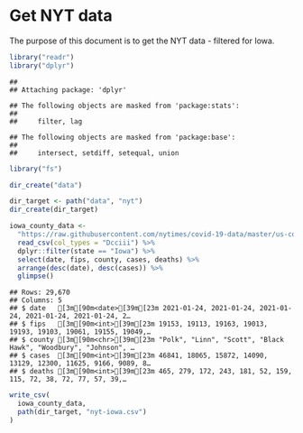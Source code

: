 Get NYT data
================

The purpose of this document is to get the NYT data - filtered for Iowa.

``` r
library("readr")
library("dplyr")
```

    ## 
    ## Attaching package: 'dplyr'

    ## The following objects are masked from 'package:stats':
    ## 
    ##     filter, lag

    ## The following objects are masked from 'package:base':
    ## 
    ##     intersect, setdiff, setequal, union

``` r
library("fs")
```

``` r
dir_create("data")

dir_target <- path("data", "nyt")
dir_create(dir_target)
```

``` r
iowa_county_data <- 
  "https://raw.githubusercontent.com/nytimes/covid-19-data/master/us-counties.csv" %>%
  read_csv(col_types = "Dcciii") %>%
  dplyr::filter(state == "Iowa") %>%
  select(date, fips, county, cases, deaths) %>%
  arrange(desc(date), desc(cases)) %>%
  glimpse()
```

    ## Rows: 29,670
    ## Columns: 5
    ## $ date   [3m[90m<date>[39m[23m 2021-01-24, 2021-01-24, 2021-01-24, 2021-01-24, 2021-01-24, 2…
    ## $ fips   [3m[90m<int>[39m[23m 19153, 19113, 19163, 19013, 19193, 19103, 19061, 19155, 19049,…
    ## $ county [3m[90m<chr>[39m[23m "Polk", "Linn", "Scott", "Black Hawk", "Woodbury", "Johnson", …
    ## $ cases  [3m[90m<int>[39m[23m 46841, 18065, 15872, 14090, 13129, 12300, 11625, 9166, 9089, 8…
    ## $ deaths [3m[90m<int>[39m[23m 465, 279, 172, 243, 181, 52, 159, 115, 72, 38, 72, 77, 57, 39,…

``` r
write_csv(
  iowa_county_data,
  path(dir_target, "nyt-iowa.csv")
)
```
